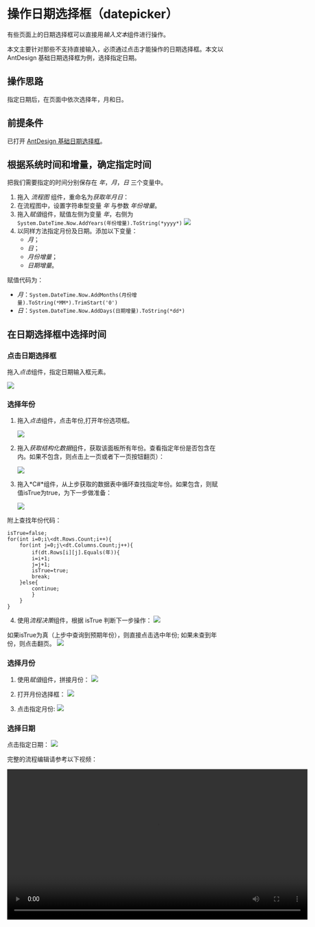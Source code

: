 # 操作日期选择框（datepicker）

有些页面上的日期选择框可以直接用*输入文本*组件进行操作。

本文主要针对那些不支持直接输入，必须通过点击才能操作的日期选择框。本文以 AntDesign 基础日期选择框为例，选择指定日期。

## 操作思路
指定日期后，在页面中依次选择年，月和日。

## 前提条件
已打开 [AntDesign 基础日期选择框](https://ant.design/components/date-picker-cn/)。

## 根据系统时间和增量，确定指定时间
把我们需要指定的时间分别保存在 *年*，*月*，*日* 三个变量中。

1. 拖入 *流程图* 组件，重命名为*获取年月日*：
2. 在流程图中，设置字符串型变量 *年* 与参数 *年份增量*。
3. 拖入*赋值*组件，赋值左侧为变量 *年*，右侧为 `System.DateTime.Now.AddYears(年份增量).ToString(*yyyy*)`
![](https://docimages.blob.core.chinacloudapi.cn/images/Practice/datepicker/%E5%B9%B4)
4. 以同样方法指定月份及日期。添加以下变量：
    - *月*；
    - *日*；
    - *月份增量*；
    - *日期增量*。

赋值代码为：
- *月*：`System.DateTime.Now.AddMonths(月份增量).ToString(*MM*).TrimStart('0')`
- *日*：`System.DateTime.Now.AddDays(日期增量).ToString(*dd*)`

## 在日期选择框中选择时间
### 点击日期选择框
拖入*点击*组件，指定日期输入框元素。

![](https://docimages.blob.core.chinacloudapi.cn/images/Practice/datepicker/%E7%82%B9%E5%87%BB%E6%97%A5%E6%9C%9F%E9%80%89%E6%8B%A9%E6%A1%86)

### 选择年份

1. 拖入*点击*组件，点击年份,打开年份选项框。

    ![](https://docimages.blob.core.chinacloudapi.cn/images/Practice/datepicker/%E7%82%B9%E5%87%BB%E5%B9%B4%E4%BB%BD)

2. 拖入*获取结构化数据*组件，获取该面板所有年份。查看指定年份是否包含在内。如果不包含，则点击上一页或者下一页按钮翻页）：

    ![](https://docimages.blob.core.chinacloudapi.cn/images/Practice/datepicker/%E7%BB%93%E6%9E%84%E5%8C%96%E8%8E%B7%E5%8F%96%E5%B9%B4%E4%BB%BD)

3. 拖入*C\#*组件，从上步获取的数据表中循环查找指定年份。如果包含，则赋值isTrue为true，为下一步做准备：

    ![](https://docimages.blob.core.chinacloudapi.cn/images/Practice/datepicker/%E6%9F%A5%E6%89%BE%E6%8C%87%E5%AE%9A%E5%B9%B4%E4%BB%BD)

附上查找年份代码：

```
isTrue=false;
for(int i=0;i\<dt.Rows.Count;i++){
    for(int j=0;j\<dt.Columns.Count;j++){
        if(dt.Rows[i][j].Equals(年)){
        i=i+1;
        j=j+1;
        isTrue=true;
        break;
    }else{
        continue;
        }
    }
}
```

4. 使用*流程决策*组件，根据 isTrue 判断下一步操作：
    ![](https://docimages.blob.core.chinacloudapi.cn/images/Practice/datepicker/%E5%88%A4%E6%96%AD%E7%BF%BB%E9%A1%B5)

如果isTrue为真（上步中查询到预期年份），则直接点击选中年份;
如果未查到年份，则点击翻页。
    ![](https://docimages.blob.core.chinacloudapi.cn/images/Practice/datepicker/%E7%82%B9%E5%87%BB%E5%B9%B4%E4%BB%BD%E7%BF%BB%E9%A1%B5)

### 选择月份
1. 使用*赋值*组件，拼接月份：
    ![](https://docimages.blob.core.chinacloudapi.cn/images/Practice/datepicker/%E6%8B%BC%E6%8E%A5%E6%9C%88%E4%BB%BD)

2. 打开月份选择框：
    ![](https://docimages.blob.core.chinacloudapi.cn/images/Practice/datepicker/%E6%89%93%E5%BC%80%E6%9C%88%E4%BB%BD%E9%80%89%E6%8B%A9%E6%A1%86)

3. 点击指定月份:
    ![](https://docimages.blob.core.chinacloudapi.cn/images/Practice/datepicker/%E7%82%B9%E5%87%BB%E6%8C%87%E5%AE%9A%E6%9C%88%E4%BB%BD)

### 选择日期

点击指定日期：
    ![](https://docimages.blob.core.chinacloudapi.cn/images/Practice/datepicker/%E9%80%89%E6%8B%A9%E6%97%A5%E6%9C%9F)

完整的流程编辑请参考以下视频：

<video src="https://docimages.blob.core.chinacloudapi.cn/images/Practice/datepicker/datepicker-%E5%8A%A0%E5%AD%97%E5%B9%95_1.mp4" controls="controls" width="700px" />